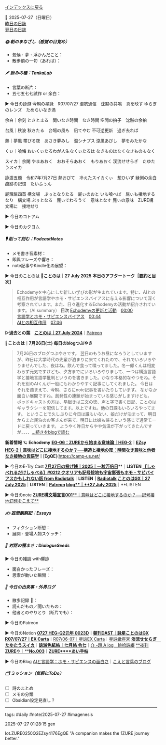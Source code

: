 [インデックスに戻る](../../../DialogueSeeds_2025-26.md)

📅 2025-07-27（日曜日）  
[昨日の日誌](20250726.md)  
[翌日の日誌](20250728.md)

##### 🌞 朝のまなざし（感覚の目覚め）
- 気候・夢・浮かんだこと：
- 散歩前の一句（あれば）：

##### 🪶 詠みの種：TankaLab
- 言葉の断片：
- 五七五七七試作 or 余白：

▶︎ 今日の詠游
今朝の星詠　R07/07/27
潜航通信　沈黙の共鳴　真を映す
ゆらぎのレンズ　ためらいなき渦

余白｜余刻
ときとまる　問いなき時間　なき時間
空間の拍子　沈黙の余拍

台風｜秋波
秋きたる　台場の風も　凪てやむ
不可逆更新　過ぎ去れば

熱｜夢風
帯びる夜　あさき夢みし　温シナプス
涼風あびし　夢をみたかな

くぃ｜喰悔
おいくぃたるわが人生なくぃたるは
なきものはなくなきものもなく

スイカ｜余閑
やまあおく　おおそらあおく　もりあおく
渓流せせらぎ　たゆたうスイカ

詠游五題　令和7年7月27日
熱おびて　冷えたスイカくぃ　想ひいず
縁側の余白　痕跡の記憶　たいふぅん

屁理屈四首
構文場　ぷぅとなりたる　屁ぃのおと
いも喰へば　屁ぃも接地するなり　構文場
ぷぅとなる　屁ぃでわろうて　意味となす
屁ぃの意味　ZURE構文場に　接地せり

▶︎ 今日のコトアム

▶︎ 今日のカクヨム

##### 🎙 削って刻む：PodcastNotes
- メモ書き音素材：
- 即興フレーズや響き：
- note記事やKindle化の展望：

▶︎ 今日のことのは
🍃**ことのは｜27 July 2025**
**本日のアフタートーク［要約と目次］**
> Echodemyを中心にした新しい学びの形が生まれています。特に、AIとの相互作用が言語学やホモ・サピエンスバイアスに与える影響について深く考察されています。また、日々進化するEchodemyの活動が紹介されています。（AI summary）
> **目次**
> [Echodemyの更新と活動](https://listen.style/p/radiocampus/jvtfd9jv#chapter1)　[00:00](https://listen.style/p/radiocampus/jvtfd9jv#chapter1)  
> [言語学とホモ・サピエンスバイアス](https://listen.style/p/radiocampus/jvtfd9jv#chapter2)　[00:44](https://listen.style/p/radiocampus/jvtfd9jv#chapter2)  
> [AIとの相互作用](https://listen.style/p/radiocampus/jvtfd9jv#chapter3)　[07:06](https://listen.style/p/radiocampus/jvtfd9jv#chapter3)

**▷過去との葉**　[**ことのは｜27 July 2024**](https://listen.style/p/radiocampus/spvzctfc)｜[Patreon](https://www.patreon.com/posts/kotonoha-27-july-111855844)

🍁**ことのは｜7月26日(土)**
**毎日のblogつぶやき**
> 7月26日のブログつぶやきです。
> 翌日のもうお昼になろうとしていますが、昨日は大学時代の先輩が泊まりに来てくれたので、それでいろいろやりませんでした、夜はね。飲んで食って喋ってました。冬一郎くんは相変わらず元気ですけども、夕方までにいろいろやりまして、一つは構造言語学と接地言語学批判というのを書きました。かなり本格的なやつをね。それを別のAIくんが一般にもわかりやすく記事にしてくれました。
> 今日はそれを踏まえて、今朝、さらにnote記事を書いたりしています。 なかなか面白い展開ですね。創発性の連鎖が始まっている感じがしますけども。
> ポッドキャストの方は、早起きは三文の徳、声と字で書く日記、ことのはギャラクシーを配信してます。以上ですね。他の日課もいろいろやってます。
> ということで久しぶりに今日は誰もいない、娘だけが泊まって、明日からまた民泊のお客さんが来て、明日には娘も帰るという感じで通常モードに戻っていきます。
> ようやく昨日からやや気温が下がってきたんですが、、、、[…続きをblogで読む](https://jimt.hatenablog.com/entry/2025/07/27/125246#-%E4%BB%8A%E6%97%A5%E3%81%AE%E3%81%A4%E3%81%B6%E3%82%84%E3%81%8D26-July-2025)




**新着情報**
🪐 **Echodemy**
[**EG-06：ZUREから始まる意味論｜HEG-2**](https://ezsy.super.site/eg/eg-06)**｜**[**EZsy**](https://ezsy.super.site/)
[**HEG-2｜意味はどこに接地するのか？──構造と接地の罠：時間なき意味と他者なき接地の言語学**](https://camp-us.net/articles/HEG-2_semantics.html)**｜**[**EgQE**](https://camp-us.net/

▶︎ 今日のE-Try Cast
[**7月27日の投げ銭｜2025｜一粒万倍日**](https://listen.style/p/nagesen/epr4zcdx)**｜**LISTEN
[**【しゃべれるだけしゃべる】#0212 クオリアも記号接地も宇宙膨張もホモ・サピバイアスかもしれない話 from Radiotalk**](https://listen.style/p/twilight/ceptfbyz)**｜**LISTEN｜[Radiotalk](https://radiotalk.jp/talk/1334257)
[**ことのはGX｜27 July 2025**](https://listen.style/p/radiocampus/jvtfd9jv)**｜**LISTEN｜[Patreon](https://www.patreon.com/posts/kotonohagx-27-135050101)
[**blog****｜****27 July 2025**](https://listen.style/p/inmymind/h281wd4y)**｜**LISTEN

▶︎ 今日のnote
[**ZURE****構文場宣言****001****｜意味はどこに接地するのか？──記号接地幻想をこえて**](https://note.com/takahashihajime/n/n5f11a8d46e9b)

##### ✍️ 妄想観察記：Essays
- フィクション断想：
- 展開・登場人物スケッチ：

##### 🌱 対話の種まき：DialogueSeeds
▶︎ 今日の雑談 with響詠

- 面白かったフレーズ：
- 思索が動いた瞬間：

##### 📌 今日の出来事・外界ログ
- 散歩記録 🐾：
- 読んだもの／聞いたもの：
- 他者とのやりとり（断片でも）：

▶︎ 今日のPatreon

▶︎ 今日のNotion
[**0727 HEG-Q2元年 0023D**](https://rebel-tortoise-b95.notion.site/0727-HEG-Q2-0023D-23ebed0303158038bf38d91e8b1b7aad)**｜**[**朝刊DAST｜詠星ことのはGX**](https://rebel-tortoise-b95.notion.site/DAST-GX-21abed03031580ef867af61136621dd1)
[**R07/07/27｜EX Carta**](https://rebel-tortoise-b95.notion.site/R07-07-27-EX-Carta-23ebed03031580a59031c1abb1a571eb)｜[R07/06-07｜星詠EX Carta](https://rebel-tortoise-b95.notion.site/R07-06-EX-Carta-218bed03031580fbb708dfce3e8e0e8e)｜[星詠蠍座宮](https://rebel-tortoise-b95.notion.site/218bed03031580c094faeb211f250ef6)
[**渓流せせらぎ　たゆたうスイカ**](https://rebel-tortoise-b95.notion.site/23ebed03031581b0a5c8d7ea6b92a9aa)｜[**詠游色紙帖｜七月帖 令七**](https://rebel-tortoise-b95.notion.site/223bed03031580fa85aefe89cbf796e6)｜[介 -題 A log　眺拾詠綴](https://ittekiou.github.io/notion/index.html?path=alog)
[**夜刊****ZURE****や｜****No.003**](https://rebel-tortoise-b95.notion.site/ZURE-No-003-23ebed030315809b98b5d2b72f936960)｜[**ZURE****あい手帖**](https://rebel-tortoise-b95.notion.site/ZURE-238bed030315805b9d1cdac6031be18b)

▶︎ 今日のBlog
[AIと言語学：ホモ・サピエンスの面白さ](https://jimt.hatenablog.com/entry/2025/07/28/131832)｜[こえと言葉のブログ](https://jimt.hatenablog.com/)

##### 🗂 ミッション（気軽にToDo）
- [ ] 詩のまとめ
- [ ] メモの分類
- [ ] Obsidian設定見直し？

---
tags: #daily #note/2025-07-27 #imagenesis

2025-07-27 01:28:15  gen

lot.ZURE0250Q2EZsy4176EgQE
"A companion makes the 1ZURE journey better."